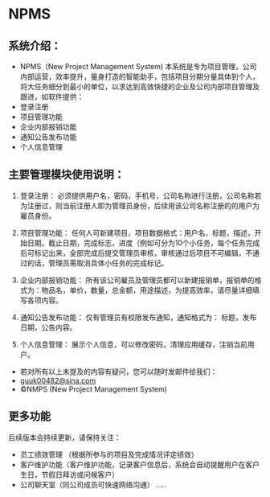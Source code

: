 # NPMS

## **系统介绍：**

- NPMS（New Project Management System)  本系统是专为项目管理，公司内部运营，效率提升，量身打造的智能助手，包括项目分期分量具体到个人，将大任务细分到最小的单位，以求达到高效快捷的企业及公司内部项目管理及跟进，如软件提供：
- 登录注册 
- 项目管理功能
- 企业内部报销功能
- 通知公告发布功能
- 个人信息管理

## **主要管理模块使用说明：**
1. 登录注册：
    必须提供用户名，密码，手机号，公司名称进行注册，公司名称若为注册过，则当前注册人即为管理员身份，后续用该公司名称注册的的用户为雇员身份。

2. 项目管理功能：
    任何人可新建项目，项目数据格式：用户名，标题，描述，开始日期，截止日期，完成标志，进度（例如可分为10个小任务，每个任务完成后可标记出来，全部完成后提交管理员审核，审核通过后项目不可编辑，不通过的话，管理员需取消具体小任务的完成标记。

3. 企业内部报销功能：
    所有该公司雇员及管理员都可以新建报销单，报销单的格式为：物品名，单价，数量，总金额，用途描述，为提高效率，请尽量详细填写各项内容。

4. 通知公告发布功能：
    仅有管理员有权限发布通知，通知格式为：
    标题，发布日期，公告内容。

5. 个人信息管理：
    展示个人信息，可以修改密码，清理应用缓存，注销当前用户。

- 若对所有以上未提及的内容有疑问，您可以随时发邮件给我们：
- guuk00482@sina.com
- ©️NMPS (New Project Management System)

## **更多功能**
后续版本会持续更新，请保持关注：
- 员工绩效管理 （根据所参与的项目及完成情况评定绩效） 
- 客户维护功能（客户维护功能，记录客户信息后，系统会自动提醒用户在客户生日，节假日拜访或问候客户）
- 公司聊天室（同公司成员可快速网络沟通）
.....
